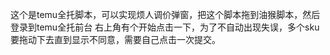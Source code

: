 这个是temu全托脚本，可以实现烦人调价弹窗，把这个脚本拖到油猴脚本，然后登录到temu全托前台 右上角有个开始点击一下，为了不自动出现失误，多个sku要拖动下去直到显示不同意，需要自己点击一次提交。
